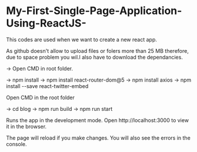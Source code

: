 # My-First-Single-Page-Application-Using-ReactJS-

This codes are used when we want to create a new react app.

As github doesn't allow to upload files or folers more than 25 MB therefore, due to space problem you wil.l also have to download the dependancies.

->  Open CMD in root folder.

-> npm install
-> npm install react-router-dom@5
-> npm install axios
-> npm install --save react-twitter-embed

Open CMD in the root folder

-> cd blog
-> npm run build
-> npm run start

Runs the app in the development mode.
Open http://localhost:3000 to view it in the browser.

The page will reload if you make changes.
You will also see the errors in the console.
